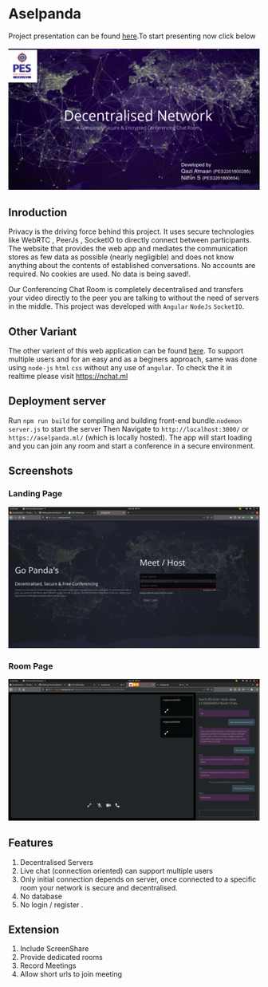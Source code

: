 # Aselpanda

Project presentation can be found <a href="https://github.com/qazi9amaan/DecentralisedVIdeoConference/raw/master/presentation_team12.ppt">here</a>.To start presenting now click below
<br><br>
<a href="https://1drv.ms/p/s!AhOzaJWbDQxqhTL-mRHEofdiUYOD?e=YswtOu"  target="_blank" ><img src="/ss/Screenshot from 2020-11-30 03-39-41.png"></img></a>

## Inroduction
Privacy is the driving force behind this project. It uses secure technologies like WebRTC , PeerJs , SocketIO to directly connect between participants. The website that provides the web app and mediates the communication stores as few data as possible (nearly negligible) and does not know anything about the contents of established conversations. No accounts are required. No cookies are used. No data is being saved!.  

Our Conferencing Chat Room is completely decentralised and transfers your video directly to the peer you are talking to without the need of servers in the middle. This project was developed with `Angular` `NodeJs` `SocketIO`.

## Other Variant
The other varient of this web application can be found <a href="https://github.com/qazi9amaan/DecentralisedVIdeoConference/tree/node-js">here</a>. To support multiple users and for an easy and as a beginers approach, same was done using `node-js` `html` `css` without any use of `angular`. To check the it in realtime please visit <a href="https://nchat.ml">https://nchat.ml</a>


## Deployment server

Run `npm run build` for compiling and building front-end bundle.`nodemon server.js` to start the server Then  Navigate to `http://localhost:3000/` or  `https://aselpanda.ml/` (which is locally hosted). The app will start loading and you can join any room and start a conference in a secure environment.

## Screenshots
### Landing Page
<img src="/ss/1.png"></img>

### Room Page
<img src="/ss/2.png"></img>

## Features
1. Decentralised Servers 
2. Live chat (connection oriented) can support multiple users
3. Only initial connection depends on server, once connected to a specific room your network is secure and decentralised.
4. No database
4. No login / register .

## Extension
1. Include ScreenShare
2. Provide dedicated rooms
3. Record Meetings
4. Allow short urls to join meeting
